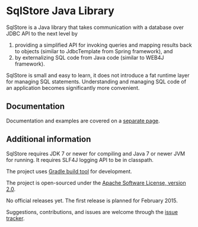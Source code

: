 SqlStore Java Library
=====================

SqlStore is a Java library that takes communication with a database over JDBC
API to the next level by

 1. providing a simplified API for invoking queries and mapping results back to
    objects (similar to JdbcTemplate from Spring framework), and
 2. by externalizing SQL code from Java code (similar to WEB4J framework).

SqlStore is small and easy to learn, it does not introduce a fat runtime layer
for managing SQL statements. Understanding and managing SQL code of an
application becomes significantly more convenient.

Documentation
-------------

Documentation and examples are covered on a [separate page](MANUAL.md).


Additional information
----------------------

SqlStore requires JDK 7 or newer for compiling and Java 7 or newer JVM for
running. It requires SLF4J logging API to be in classpath.

The project uses [Gradle build tool](http://www.gradle.org/) for development.

The project is open-sourced under the
[Apache Software License, version 2.0](LICENSE.md).

No official releases yet. The first release is planned for February 2015.

Suggestions, contributions, and issues are welcome through the
[issue tracker](https://github.com/mrtamm/sqlstore/issues).
